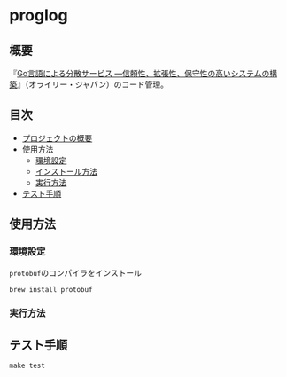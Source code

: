 # proglog

## 概要
『[Go言語による分散サービス ―信頼性、拡張性、保守性の高いシステムの構築](https://www.oreilly.co.jp/books/9784873119977/)』（オライリー・ジャパン）のコード管理。

## 目次
- [プロジェクトの概要](#概要)
- [使用方法](#使用方法)
  - [環境設定](#環境設定)
  - [インストール方法](#インストール方法)
  - [実行方法](#実行方法)
- [テスト手順](#テスト手順)

## 使用方法
### 環境設定

`protobuf`のコンパイラをインストール

```
brew install protobuf
```

### 実行方法


## テスト手順

```
make test
```
